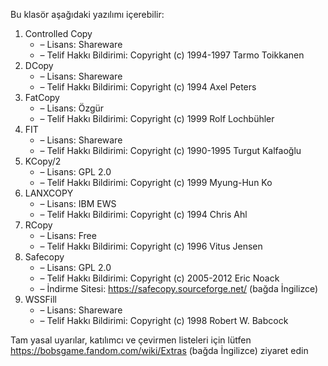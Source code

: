 Bu klasör aşağıdaki yazılımı içerebilir:

1. Controlled Copy
   - – Lisans: Shareware
   - – Telif Hakkı Bildirimi: Copyright (c) 1994-1997 Tarmo Toikkanen
2. DCopy
   - – Lisans: Shareware
   - – Telif Hakkı Bildirimi: Copyright (c) 1994 Axel Peters
3. FatCopy
   - – Lisans: Özgür
   - – Telif Hakkı Bildirimi: Copyright (c) 1999 Rolf Lochbühler
4. FIT
   - – Lisans: Shareware
   - – Telif Hakkı Bildirimi: Copyright (c) 1990-1995 Turgut Kalfaoğlu
5. KCopy/2
   - – Lisans: GPL 2.0
   - – Telif Hakkı Bildirimi: Copyright (c) 1999 Myung-Hun Ko
6. LANXCOPY
   - – Lisans: IBM EWS
   - – Telif Hakkı Bildirimi: Copyright (c) 1994 Chris Ahl
7. RCopy
   - – Lisans: Free
   - – Telif Hakkı Bildirimi: Copyright (c) 1996 Vitus Jensen
8. Safecopy
   - – Lisans: GPL 2.0
   - – Telif Hakkı Bildirimi: Copyright (c) 2005-2012 Eric Noack
   - – İndirme Sitesi: https://safecopy.sourceforge.net/ (bağda İngilizce)
9. WSSFill
   - – Lisans: Shareware
   - – Telif Hakkı Bildirimi: Copyright (c) 1998 Robert W. Babcock

Tam yasal uyarılar, katılımcı ve çevirmen listeleri için lütfen https://bobsgame.fandom.com/wiki/Extras (bağda İngilizce) ziyaret edin
